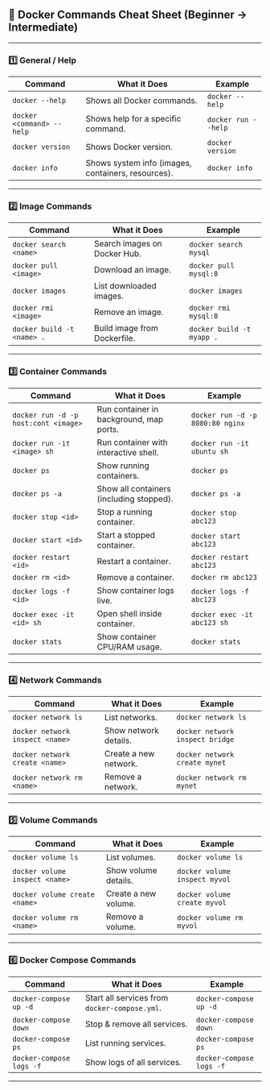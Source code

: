 ## 🐳 **Docker Commands Cheat Sheet (Beginner → Intermediate)**

---

### **1️⃣ General / Help**

| Command                   | What it Does                                       | Example             |
| ------------------------- | -------------------------------------------------- | ------------------- |
| `docker --help`           | Shows all Docker commands.                         | `docker --help`     |
| `docker <command> --help` | Shows help for a specific command.                 | `docker run --help` |
| `docker version`          | Shows Docker version.                              | `docker version`    |
| `docker info`             | Shows system info (images, containers, resources). | `docker info`       |

---

### **2️⃣ Image Commands**

| Command                    | What it Does                 | Example                   |
| -------------------------- | ---------------------------- | ------------------------- |
| `docker search <name>`     | Search images on Docker Hub. | `docker search mysql`     |
| `docker pull <image>`      | Download an image.           | `docker pull mysql:8`     |
| `docker images`            | List downloaded images.      | `docker images`           |
| `docker rmi <image>`       | Remove an image.             | `docker rmi mysql:8`      |
| `docker build -t <name> .` | Build image from Dockerfile. | `docker build -t myapp .` |

---

### **3️⃣ Container Commands**

| Command                              | What it Does                             | Example                          |
| ------------------------------------ | ---------------------------------------- | -------------------------------- |
| `docker run -d -p host:cont <image>` | Run container in background, map ports.  | `docker run -d -p 8080:80 nginx` |
| `docker run -it <image> sh`          | Run container with interactive shell.    | `docker run -it ubuntu sh`       |
| `docker ps`                          | Show running containers.                 | `docker ps`                      |
| `docker ps -a`                       | Show all containers (including stopped). | `docker ps -a`                   |
| `docker stop <id>`                   | Stop a running container.                | `docker stop abc123`             |
| `docker start <id>`                  | Start a stopped container.               | `docker start abc123`            |
| `docker restart <id>`                | Restart a container.                     | `docker restart abc123`          |
| `docker rm <id>`                     | Remove a container.                      | `docker rm abc123`               |
| `docker logs -f <id>`                | Show container logs live.                | `docker logs -f abc123`          |
| `docker exec -it <id> sh`            | Open shell inside container.             | `docker exec -it abc123 sh`      |
| `docker stats`                       | Show container CPU/RAM usage.            | `docker stats`                   |

---

### **4️⃣ Network Commands**

| Command                         | What it Does          | Example                         |
| ------------------------------- | --------------------- | ------------------------------- |
| `docker network ls`             | List networks.        | `docker network ls`             |
| `docker network inspect <name>` | Show network details. | `docker network inspect bridge` |
| `docker network create <name>`  | Create a new network. | `docker network create mynet`   |
| `docker network rm <name>`      | Remove a network.     | `docker network rm mynet`       |

---

### **5️⃣ Volume Commands**

| Command                        | What it Does         | Example                       |
| ------------------------------ | -------------------- | ----------------------------- |
| `docker volume ls`             | List volumes.        | `docker volume ls`            |
| `docker volume inspect <name>` | Show volume details. | `docker volume inspect myvol` |
| `docker volume create <name>`  | Create a new volume. | `docker volume create myvol`  |
| `docker volume rm <name>`      | Remove a volume.     | `docker volume rm myvol`      |

---

### **6️⃣ Docker Compose Commands**

| Command                  | What it Does                                  | Example                  |
| ------------------------ | --------------------------------------------- | ------------------------ |
| `docker-compose up -d`   | Start all services from `docker-compose.yml`. | `docker-compose up -d`   |
| `docker-compose down`    | Stop & remove all services.                   | `docker-compose down`    |
| `docker-compose ps`      | List running services.                        | `docker-compose ps`      |
| `docker-compose logs -f` | Show logs of all services.                    | `docker-compose logs -f` |

---
